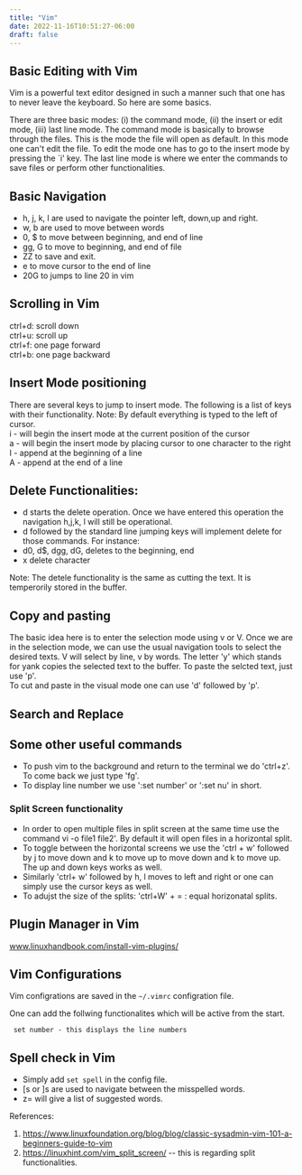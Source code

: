 ```yaml
---
title: "Vim"
date: 2022-11-16T10:51:27-06:00
draft: false
---
```


## Basic Editing with Vim 

Vim is a powerful text editor designed in such a manner such that one has to never leave the keyboard. So here are some basics.

There are three basic modes: (i) the command mode, (ii) the insert or edit mode, (iii) last line mode. The command mode is basically to browse through the files. This is the mode the file will open as default. In this mode one can't edit the file. To edit the mode one has to go to the insert mode by pressing the `i' key. The last line mode is where we enter the commands to save files or perform other functionalities.

## Basic Navigation 

- h, j, k, l are used to navigate the pointer left, down,up and right.    
- w, b are used to move between words    
- 0, $ to move between beginning, and end of line    
- gg, G to move to beginning, and end of file     
- ZZ to save and exit.     
- e to move cursor to the end of line   
- 20G to jumps to line 20 in vim    

## Scrolling in Vim
ctrl+d: scroll down     
ctrl+u: scroll up    
ctrl+f: one page forward    
ctrl+b: one page backward    

## Insert Mode positioning 
There are several keys to jump to insert mode. The following is a list of keys with their functionality.
Note: By default everything is typed to the left of cursor.     
i - will begin the insert mode at the current position of the cursor    
a - will begin the insert mode by placing cursor to one character to the right    
I - append at the beginning of a line          
A - append at the end of a line    

## Delete Functionalities:
- d starts the delete operation. Once we have entered this operation the navigation h,j,k, l will still be operational.
- d followed by the standard line jumping keys will implement delete for those commands. For instance:
- d0, d$, dgg, dG, deletes to the beginning, end
- x  delete character

Note: The detele functionality is the same as cutting the text. It is temperorily stored in the buffer.


## Copy and pasting
The basic idea here is to enter the selection mode using v or V. Once we are in the selection mode, we can use the usual navigation tools to select the desired texts. V will select by line, v by words.
The letter 'y' which stands for yank copies the selected text to the buffer. To paste the selcted text, just use 'p'.    
To cut and paste in the visual mode one can use 'd' followed by 'p'. 


## Search and Replace


## Some other useful commands 

-  To push vim to the background and return to the terminal we do 'ctrl+z'. To come back we just type 'fg'.   
- To display line number we use ':set number' or ':set nu' in short.  

### Split Screen functionality
- In order to open multiple files in split screen at the same time use the command  vi -o file1 file2'. By default it will open files in a horizontal split.
- To toggle between the horizontal screens we use the 'ctrl + w' followed by j to move down and k to move up to move down and k to move up. The up and down keys works as well.
- Similarly 'ctrl+ w' followed by h, l moves to left and right or one can simply use the cursor keys as well.
- To adujst the size of the splits: 'ctrl+W' + = : equal horizonatal splits. 



## Plugin Manager in Vim 
www.linuxhandbook.com/install-vim-plugins/    
 



## Vim Configurations   
Vim configrations are saved in the `~/.vimrc` configration file.   

One can add the follwing functionalites which will be active from the start.    
```vim
 set number - this displays the line numbers
```


## Spell check in Vim
- Simply add `set spell` in the config file.     
- [s or ]s are used to navigate between the misspelled words.
- z= will give a list of suggested words.

References:    
1. https://www.linuxfoundation.org/blog/blog/classic-sysadmin-vim-101-a-beginners-guide-to-vim    
2. https://linuxhint.com/vim_split_screen/   -- this is regarding split functionalities.     
  
